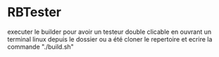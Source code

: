 # RBTester
executer le builder pour avoir un testeur double clicable en ouvrant un terminal linux depuis le dossier ou a été cloner le repertoire et ecrire la commande "./build.sh"
